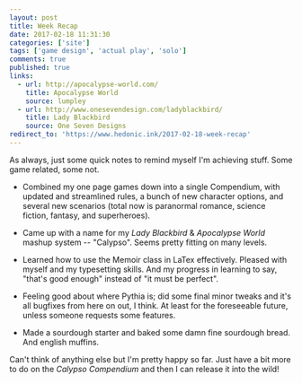 ```yaml
---
layout: post
title: Week Recap
date: 2017-02-18 11:31:30
categories: ['site']
tags: ['game design', 'actual play', 'solo']
comments: true
published: true
links:
  - url: http://apocalypse-world.com/
    title: Apocalypse World
    source: lumpley
  - url: http://www.onesevendesign.com/ladyblackbird/
    title: Lady Blackbird
    source: One Seven Designs
redirect_to: 'https://www.hedonic.ink/2017-02-18-week-recap'
---
```


As always, just some quick notes to remind myself I'm achieving stuff. Some game related, some not.

<!--more-->

* Combined my one page games down into a single Compendium, with updated and streamlined rules, a bunch of new character options, and several new scenarios (total now is paranormal romance, science fiction, fantasy, and superheroes).

* Came up with a name for my *Lady Blackbird* & *Apocalypse World* mashup system -- "Calypso". Seems pretty fitting on many levels.

* Learned how to use the Memoir class in LaTex effectively. Pleased with myself and my typesetting skills. And my progress in learning to say, "that's good enough" instead of "it must be perfect".

* Feeling good about where Pythia is; did some final minor tweaks and it's all bugfixes from here on out, I think. At least for the foreseeable future, unless someone requests some features.

* Made a sourdough starter and baked some damn fine sourdough bread. And english muffins.

Can't think of anything else but I'm pretty happy so far. Just have a bit more to do on the *Calypso Compendium* and then I can release it into the wild!
